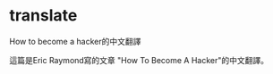 translate
=========

How to become a hacker的中文翻譯

這篇是Eric Raymond寫的文章 "How To Become A Hacker"的中文翻譯。
